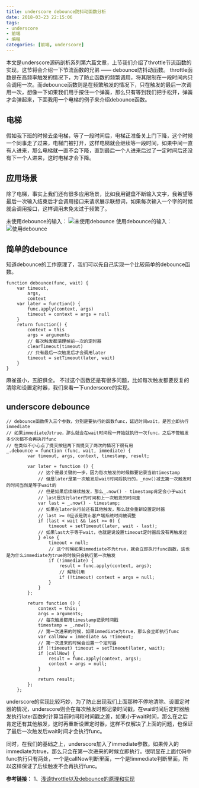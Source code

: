 ```yaml
---
title: underscore debounce防抖动函数分析
date: 2018-03-23 22:15:06
tags:
- underscore
- 前端
- 编程
categories: [前端, underscore]
---
```

本文是underscore源码剖析系列第六篇文章，上节我们介绍了throttle节流函数的实现，这节将会介绍一下节流函数的兄弟 —— debounce防抖动函数。
throttle函数是在高频率触发的情况下，为了防止函数的频繁调用，将其限制在一段时间内只会调用一次。而debounce函数则是在频繁触发的情况下，只在触发的最后一次调用一次，想像一下如果我们用手按住一个弹簧，那么只有等到我们把手松开，弹簧才会弹起来，下面我用一个电梯的例子来介绍debounce函数。
## 电梯 ##

假如我下班的时候去坐电梯，等了一段时间后，电梯正准备关上门下降，这个时候一个同事走了过来，电梯门被打开，这样电梯就会继续等一段时间，如果中间一直有人进来，那么电梯就一直不会下降，直到最后一个人进来后过了一定时间后还没有下一个人进来，这时电梯才会下降。
## 应用场景 ##
除了电梯，事实上我们还有很多应用场景，比如我用键盘不断输入文字，我希望等最后一次输入结束后才会调用接口来请求展示联想词，如果每次输入一个字的时候就会调用接口，这样调用未免太过于频繁了。
<!-- more -->
未使用debounce的输入：
![未使用debounce][2]
使用debounce的输入：
![使用debounce][3]
## 简单的debounce ##
知道debounce的工作原理了，我们可以先自己实现一个比较简单的debounce函数。
```
function debounce(func, wait) {
	var timeout,
		args, 
		context
	var later = function() {
		func.apply(context, args)
		timeout = context = args = null
	}
	return function() {
		context = this
		args = arguments
		// 每次触发都清理掉前一次的定时器
		clearTimeout(timeout)
		// 只有最后一次触发后才会调用later
		timeout = setTimeout(later, wait)
	}
}
```
麻雀虽小，五脏俱全。
不过这个函数还是有很多问题，比如每次触发都要反复的清除和设置定时器，我们来看一下underscore的实现。
## underscore debounce ##
```
// debounce函数传入三个参数，分别是要执行的函数func，延迟时间wait，是否立即执行immediate
// 如果immediate为true，那么就会在wait时间段一开始就执行一次func，之后不管触发多少次都不会再执行func
// 在类似不小心点了提交按钮两下而提交了两次的情况下很有用
_.debounce = function (func, wait, immediate) {
		var timeout, args, context, timestamp, result;

		var later = function () {
		    // 这个是最关键的一步，因为每次触发的时候都要记录当前timestamp
		    // 但是later是第一次触发后wait时间后执行的，_now()减去第一次触发时的时间当然是等于wait的
		    // 但是如果后续继续触发，那么_.now() - timestamp肯定会小于wait
		    // last是执行later的时间和上一次触发的时间差
			var last = _.now() - timestamp;
            // 如果在later执行前还有其他触发，那么就会重新设置定时器
            // last >= 0应该是防止客户端系统时间被调整
			if (last < wait && last >= 0) {
				timeout = setTimeout(later, wait - last);
			// 如果last大于等于wait，也就是说设置timeout定时器后没有再触发过
			} else {
				timeout = null;
				// 这个时候如果immediate不为true，就会立即执行func函数，这也是为什么immediate为true的时候只会执行第一次触发
				if (!immediate) {
					result = func.apply(context, args);
					// 解除引用
					if (!timeout) context = args = null;
				}
			}
		};

		return function () {
			context = this;
			args = arguments;
			// 每次触发都用timestamp记录时间戳
			timestamp = _.now();
			// 第一次进来的时候，如果immediate为true，那么会立即执行func
			var callNow = immediate && !timeout;
			// 第一次进来的时候会设置一个定时器
			if (!timeout) timeout = setTimeout(later, wait);
			if (callNow) {
				result = func.apply(context, args);
				context = args = null;
			}

			return result;
		};
	};
```
underscore的实现比较巧妙，为了防止出现我们上面那种不停地清除、设置定时器的情况，underscore则会在每次触发时都记录时间戳，在wait时间后定时器触发执行later函数时计算当前时间和时间戳之差，如果小于wait时间，那么在之后肯定还有其他触发，这时再重新设置定时器，这样不仅解决了上面的问题，也保证了最后一次触发后wait时间才会执行func。

同时，在我们的基础之上，underscore加入了immediate参数。如果传入的immediate为true，那么只会在第一次进来的时候立即执行。很明显在上面代码中func执行只有两处，一个是callNow判断里面，一个是!immediate判断里面，所以这样保证了后续触发不会再执行func。

**参考链接：**
1、[浅谈throttle以及debounce的原理和实现
][1]


  [1]: https://segmentfault.com/a/1190000010983733
  [2]: https://pic1.zhimg.com/v2-b702de1108e20324c9fa8c492825a14a_b.gif
  [3]: https://pic3.zhimg.com/v2-86ef7d20bd65b88884538ade33dfc3c8_b.gif
  <head>
    <script src="//cdn1.lncld.net/static/js/3.0.4/av-min.js"></script>
    <script src='//unpkg.com/valine/dist/Valine.min.js'></script>
</head>
<body>
    <div id="comment"></div>
</body>